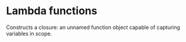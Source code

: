 # Lambda functions

Constructs a closure: an unnamed function object capable of capturing variables in scope.
